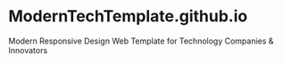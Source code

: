 # ModernTechTemplate.github.io
Modern Responsive Design Web Template for Technology Companies &amp; Innovators
